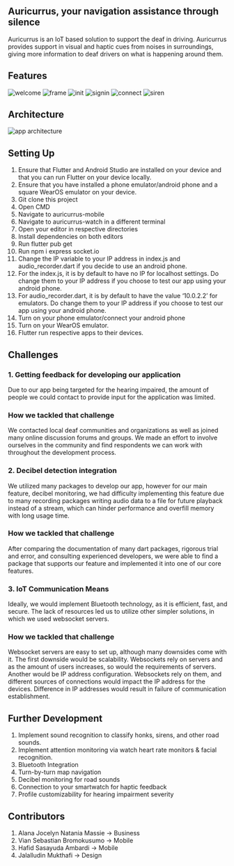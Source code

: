 ## Auricurrus, your navigation assistance through silence
Auricurrus is an IoT based solution to support the deaf in driving. Auricurrus provides support in 
visual and haptic cues from noises in surroundings, giving more information to deaf drivers on what is happening around them.

## Features
![welcome](images/welcome.png?raw=true "welcome")
![frame](images/frames.png?raw=true "frame")
![init](images/init.png?raw=true "init")
![signin](images/signin.png?raw=true "singin")
![connect](images/connect.png?raw=true "connect")
![siren](images/siren.png?raw=true "siren")


## Architecture
![app architecture](images/architecuture.png?raw=true "Architecure")

## Setting Up 
1. Ensure that Flutter and Android Studio are installed on your device and that you can run Flutter on your device locally. 
2. Ensure that you have installed a phone emulator/android phone and a square WearOS emulator on your device. 
3. Git clone this project 
4. Open CMD
5. Navigate to auricurrus-mobile
6. Navigate to auricurrus-watch in a different terminal
7. Open your editor in respective directories
8. Install dependencies on both editors
9. Run flutter pub get
10. Run npm i express socket.io
11. Change the IP variable to your IP address in index.js and audio_recorder.dart if you decide to use an android phone.
12. For the index.js, it is by default to have no IP for localhost settings. Do change them to your IP address if you choose to test our app using your android phone.
13. For audio_recorder.dart, it is by default to have the value ‘10.0.2.2’ for emulators. Do change them to your IP address if you choose to test our app using your android phone. 
14. Turn on your phone emulator/connect your android phone
15. Turn on your WearOS emulator.
16. Flutter run respective apps to their devices. 

## Challenges
### 1. Getting feedback for developing our application
Due to our app being targeted for the hearing impaired, the amount of people we could contact to provide input for the application was limited.

### How we tackled that challenge

We contacted local deaf communities and organizations as well as joined many online discussion forums and groups. We made an effort to involve ourselves in the community and find respondents we can work with throughout the development process.

### 2. Decibel detection integration
We utilized many packages to develop our app, however for our main feature, decibel monitoring, we had difficulty implementing this feature due to many recording packages writing audio data to a file for future playback instead of a stream, which can hinder performance and overfill memory with long usage time.

### How we tackled that challenge
After comparing the documentation of many dart packages, rigorous trial and error, and consulting experienced developers, we were able to find a package that supports our feature and implemented it into one of our core features.

### 3. IoT Communication Means
Ideally, we would implement Bluetooth technology, as it is efficient, fast, and secure. The lack of resources led us to utilize other simpler solutions, in which we used websocket servers.

### How we tackled that challenge
Websocket servers are easy to set up, although many downsides come with it. The first downside would be scalability. Websockets rely on servers and as the amount of users increases, so would the requirements of servers. Another would be IP address configuration. Websockets rely on them, and different sources of connections would impact the IP address for the devices. Difference in IP addresses would result in failure of communication establishment.

## Further Development
1. Implement sound recognition to classify honks, sirens, and other road sounds.
2. Implement attention monitoring via watch heart rate monitors & facial recognition.
3. Bluetooth Integration
4. Turn-by-turn map navigation
5. Decibel monitoring for road sounds
6. Connection to your smartwatch for haptic feedback
7. Profile customizability for hearing impairment severity

## Contributors
1. Alana Jocelyn Natania Massie → Business
2. Vian Sebastian Bromokusumo → Mobile
3. Hafid Sasayuda Ambardi → Mobile
4. Jalalludin Mukthafi → Design

